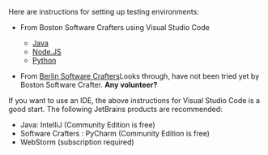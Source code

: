 Here are instructions for setting up testing environments:

- From Boston Software Crafters using Visual Studio Code
  - [Java](https://github.com/Boston-Software-Crafters/kata-templates/blob/master/java/Readme.md)
  - [Node.JS](https://github.com/Boston-Software-Crafters/kata-templates/blob/master/nodejs/Readme.md)
  - [Python](https://github.com/Boston-Software-Crafters/kata-templates/blob/master/python/Readme.md)

- From [Berlin Software Crafters](https://github.com/swkBerlin/kata-bootstraps)Looks through, have not been tried yet by Boston Software Crafter.  **Any volunteer?**

If you want to use an IDE, the above instructions for Visual Studio Code is a good start.  The following JetBrains products are recommended:

- Java: IntelliJ (Community Edition is free)
- Software Crafters : PyCharm (Community Edition is free)
- WebStorm (subscription required)
